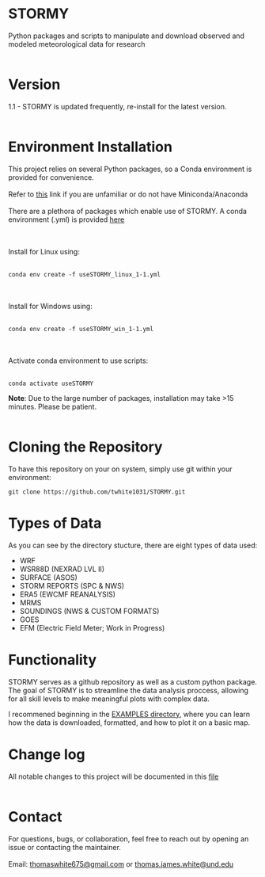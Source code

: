 # STORMY

Python packages and scripts to manipulate and download observed and modeled meteorological data for research
<br><br>

# Version
1.1 - STORMY is updated frequently, re-install for the latest version.
<br><br>
# Environment Installation
This project relies on several Python packages, so a Conda environment is provided for convenience.
<br><br>
Refer to [this](https://www.anaconda.com/docs/getting-started/miniconda/main) link if you are unfamiliar or do not have Miniconda/Anaconda
<br><br>
There are a plethora of packages which enable use of STORMY.
A conda environment (.yml) is provided [here](https://github.com/twhite1031/STORMY/tree/main/envs)

<br><br>
Install for Linux using:
<br><br>
```
conda env create -f useSTORMY_linux_1-1.yml
```
<br><br>
Install for Windows using:
<br><br>
```
conda env create -f useSTORMY_win_1-1.yml
```
<br><br>
Activate conda environment to use scripts:
<br><br>
```
conda activate useSTORMY
```

**Note**: Due to the large number of packages, installation may take >15 minutes. Please be patient.
<br><br>
# Cloning the Repository
To have this repository on your on system, simply use git within your environment:
```
git clone https://github.com/twhite1031/STORMY.git
```

# Types of Data
As you can see by the directory stucture, there are eight types of data used:
- WRF
- WSR88D (NEXRAD LVL II)
- SURFACE (ASOS)
- STORM REPORTS (SPC & NWS)
- ERA5 (EWCMF REANALYSIS)
- MRMS
- SOUNDINGS (NWS & CUSTOM FORMATS)
- GOES
- EFM (Electric Field Meter; Work in Progress)

# Functionality
STORMY serves as a github repository as well as a custom python package. The goal of
STORMY is to streamline the data analysis proccess, allowing for all skill levels
to make meaningful plots with complex data. 

I recommened beginning in the [EXAMPLES directory](https://github.com/twhite1031/STORMY/tree/main/EXAMPLES), 
where you can learn how the data is downloaded, formatted, and how to plot it on a basic map. 

# Change log
All notable changes to this project will be documented in this [file](https://github.com/twhite1031/STORMY/blob/main/CHANGELOG.md)
<br><br>

# Contact
For questions, bugs, or collaboration, feel free to reach out by opening an issue or contacting the maintainer.
<br><br>
Email: thomaswhite675@gmail.com or thomas.james.white@und.edu



